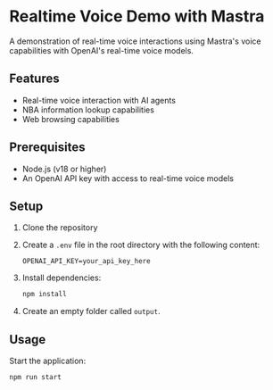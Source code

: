 # Realtime Voice Demo with Mastra

A demonstration of real-time voice interactions using Mastra's voice capabilities with OpenAI's real-time voice models.

## Features

- Real-time voice interaction with AI agents
- NBA information lookup capabilities
- Web browsing capabilities

## Prerequisites

- Node.js (v18 or higher)
- An OpenAI API key with access to real-time voice models

## Setup

1. Clone the repository
2. Create a `.env` file in the root directory with the following content:
   ```
   OPENAI_API_KEY=your_api_key_here
   ```
3. Install dependencies:
   ```bash
   npm install
   ```

4. Create an empty folder called `output`.

## Usage

Start the application:

```bash
npm run start
```
